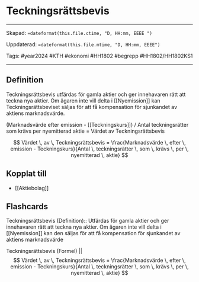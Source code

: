 # Teckningsrättsbevis

---

Skapad: `=dateformat(this.file.ctime, "D, HH:mm, EEEE ")`

Uppdaterad: `=dateformat(this.file.mtime, "D, HH:mm, EEEE")`

Tags: #year2024 #KTH #ekonomi #HH1802 #begrepp #HH1802/HH1802KS1

---

## Definition

Teckningsrättsbevis utfärdas för gamla aktier och ger innehavaren rätt att teckna nya aktier. Om ägaren inte vill delta i [[Nyemission]] kan Teckningsrättsbeviset säljas för att få kompensation för sjunkandet av aktiens marknadsvärde.

(Marknadsvärde efter emission - [[Teckningskurs]])
/
Antal teckningsrätter som krävs per nyemitterad aktie
= Värdet av Teckningsrättsbevis

$$
Värdet \, av \, Teckningsrättsbevis = \frac{Marknadsvärde \, efter \, emission - Teckningskurs}{Antal \, teckningsrätter \, som \, krävs \, per \, nyemitterad \, aktie}
$$

## Kopplat till

- [[Aktiebolag]]

## Flashcards

Teckningsrättsbevis (Definition):: Utfärdas för gamla aktier och ger innehavaren rätt att teckna nya aktier. Om ägaren inte vill delta i [[Nyemission]] kan den säljas för att få kompensation för sjunkandet av aktiens marknadsvärde

Teckningsrättsbevis (Formel)
||
$$
Värdet \, av \, Teckningsrättsbevis = \frac{Marknadsvärde \, efter \, emission - Teckningskurs}{Antal \, teckningsrätter \, som \, krävs \, per \, nyemitterad \, aktie}
$$
